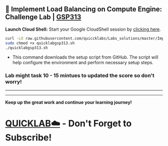 
## 🚀 Implement Load Balancing on Compute Engine: Challenge Lab | [GSP313](https://www.cloudskillsboost.google/focuses/10258?parent=catalog)



**Launch Cloud Shell:**
Start your Google CloudShell session by [clicking here](https://console.cloud.google.com/home/dashboard?project=&pli=1&cloudshell=true).


```bash
curl -LO raw.githubusercontent.com/quiccklabs/Labs_solutions/master/Implement%20Load%20Balancing%20on%20Compute%20Engine%20Challenge%20Lab/quicklabgsp313.sh
sudo chmod +x quicklabgsp313.sh
./quicklabgsp313.sh
```
- This command downloads the setup script from GitHub. The script will help configure the environment and perform necessary setup steps.

### Lab might task 10 - 15 mintues to updated the score so don't worry!

---
---

**Keep up the great work and continue your learning journey!**

# [QUICKLAB☁️](https://www.youtube.com/@quick_lab) - Don't Forget to Subscribe!
